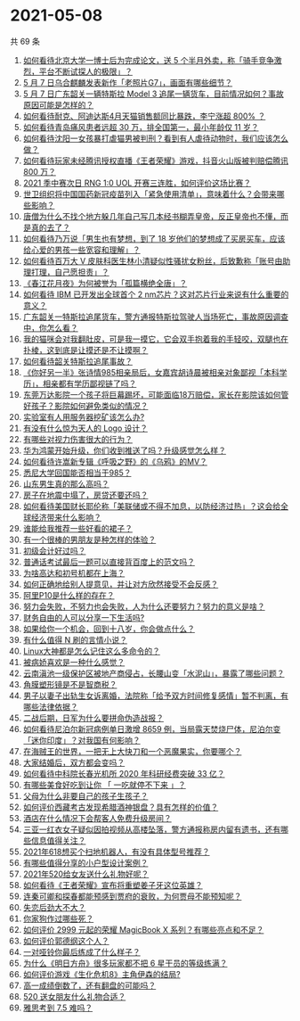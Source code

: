 # 2021-05-08

共 69 条

<!-- BEGIN -->
<!-- 最后更新时间 Sat May 08 2021 06:01:50 GMT+0800 (China Standard Time) -->

1. [如何看待北京大学一博士后为完成论文，送 5
   个半月外卖，称「骑手竞争激烈，平台不断试探人的极限」？](https://www.zhihu.com/question/458170986)
2. [5 月 7 日乌合麒麟发表新作「老照片G7」，画面有哪些细节？](https://www.zhihu.com/question/458184079)
3. [5 月 7 日广东韶关一辆特斯拉 Model 3
   追尾一辆货车，目前情况如何？事故原因可能是怎样的？](https://www.zhihu.com/question/458230688)
4. [如何看待耐克、阿迪达斯4月天猫销售额同比暴跌，李宁涨超 800%
   ？](https://www.zhihu.com/question/458198356)
5. [如何看待青岛痛风患者远超 30 万，排全国第一，最小年龄仅 11
   岁？](https://www.zhihu.com/question/457241530)
6. [如何看待沈阳一女孩暴打虐猫男被判刑？看到有人虐待动物时，我们应该怎么做？](https://www.zhihu.com/question/458191979)
7. [如何看待玩家未经腾讯授权直播《王者荣耀》游戏，抖音火山版被判赔偿腾讯 800
   万？](https://www.zhihu.com/question/458207960)
8. [2021 季中赛次日 RNG 1:0 UOL
   开赛三连胜，如何评价这场比赛？](https://www.zhihu.com/question/458261332)
9. [世卫组织将中国国药新冠疫苗列入「紧急使用清单」，意味着什么？会带来哪些影响？](https://www.zhihu.com/question/458276429)
10. [唐僧为什么不找个地方躲几年自己写几本经书糊弄皇帝，反正皇帝也不懂，而是真的去了？](https://www.zhihu.com/question/457874561)
11. [如何看待乃万说「男生也有梦想，到了 18
    岁他们的梦想成了买房买车，应该给心爱的男孩一些宽容和理解」？](https://www.zhihu.com/question/458072558)
12. [如何看待百万大 V
    皮肤科医生林小清疑似性骚扰女粉丝，后致歉称「账号由助理打理，自己愿担责」？](https://www.zhihu.com/question/458204493)
13. [《春江花月夜》为何被誉为「孤篇横绝全唐」？](https://www.zhihu.com/question/301477404)
14. [如何看待 IBM 已开发出全球首个 2
    nm芯片？这对芯片行业来说有什么重要的意义？](https://www.zhihu.com/question/458099340)
15. [广东韶关一特斯拉追尾货车，警方通报特斯拉驾驶人当场死亡，事故原因调查中，你怎么看？](https://www.zhihu.com/question/458241432)
16. [我的猫咪会对我翻肚皮，可是我一摸它，它会双手抱着我的手轻咬，双腿也在扑棱，这到底是让摸还是不让摸啊？](https://www.zhihu.com/question/442629160)
17. [如何看待韶关特斯拉追尾事故？](https://www.zhihu.com/question/458219985)
18. [《你好另一半》张诗情985相亲局后，女嘉宾胡诗晨被相亲对象鄙视「本科学历」，相亲都有学历鄙视链了吗？](https://www.zhihu.com/question/456452569)
19. [东莞万达影院一个孩子将巨幕踢坏，可能面临18万赔偿，家长在影院该如何管好孩子？影院如何避免类似的情况？](https://www.zhihu.com/question/457624626)
20. [实验室有人用服务器挖矿该怎么办?](https://www.zhihu.com/question/451758003)
21. [有没有什么惊为天人的 Logo 设计？](https://www.zhihu.com/question/335957333)
22. [有哪些对视力伤害很大的行为？](https://www.zhihu.com/question/384087324)
23. [华为鸿蒙开始升级，你们收到推送了吗？升级感觉怎么样？](https://www.zhihu.com/question/456976153)
24. [如何看待许嵩新专辑《呼吸之野》的《乌鸦》的MV？](https://www.zhihu.com/question/458282787)
25. [悉尼大学回国能否相当于985？](https://www.zhihu.com/question/266843003)
26. [山东男生真的那么高吗？](https://www.zhihu.com/question/336226437)
27. [房子在地震中塌了，房贷还要还吗？](https://www.zhihu.com/question/63716904)
28. [如何看待美国财长耶伦称「美联储或不得不加息，以防经济过热」？这会给全球经济带来什么影响？](https://www.zhihu.com/question/457850060)
29. [谁能给我推荐一些好看的裙子？](https://www.zhihu.com/question/452199398)
30. [有一个很棒的男朋友是种怎样的体验？](https://www.zhihu.com/question/37379581)
31. [初级会计好过吗？](https://www.zhihu.com/question/317553804)
32. [普通话考试最后一题可以直接背百度上的范文吗？](https://www.zhihu.com/question/453538698)
33. [为啥高达和初号机都在上海？](https://www.zhihu.com/question/457070563)
34. [如何正确地给别人提意见，并让对方欣然接受不会反感？](https://www.zhihu.com/question/40288998)
35. [阿里P10是什么样的存在？](https://www.zhihu.com/question/307907539)
36. [努力会失败，不努力也会失败，人为什么还要努力？努力的意义是啥？](https://www.zhihu.com/question/456002749)
37. [财务自由的人可以分享一下生活吗?](https://www.zhihu.com/question/452616303)
38. [如果给你一个机会，回到十八岁，你会做点什么？](https://www.zhihu.com/question/454167575)
39. [有什么值得 N 刷的言情小说？](https://www.zhihu.com/question/446606462)
40. [Linux大神都是怎么记住这么多命令的？](https://www.zhihu.com/question/452895041)
41. [被病娇喜欢是一种什么感觉？](https://www.zhihu.com/question/378449678)
42. [云南滇池一级保护区被地产商侵占，长腰山变「水泥山」，暴露了哪些问题？](https://www.zhihu.com/question/458176455)
43. [角膜塑形镜是不是智商税？](https://www.zhihu.com/question/425556684)
44. [男子以妻子出轨生女诉离婚，法院称「给予双方时间修复感情」暂不判离，有哪些法律依据？](https://www.zhihu.com/question/458189714)
45. [二战后期，日军为什么要拼命伪造战报？](https://www.zhihu.com/question/457656500)
46. [如何看待尼泊尔新冠病例单日激增 8659
    例，当局露天焚烧尸体，尼泊尔变「迷你印度」？对我国有何影响？](https://www.zhihu.com/question/457888018)
47. [在海贼王的世界，一把无上大快刀和一个恶魔果实，你要哪个？](https://www.zhihu.com/question/458033933)
48. [大家结婚后，双方都会变吗？](https://www.zhihu.com/question/448732110)
49. [如何看待中科院长春光机所 2020 年科研经费突破 33 亿？](https://www.zhihu.com/question/457734337)
50. [有哪些美食好吃到让你 「 一吃就停不下来 」？](https://www.zhihu.com/question/435951969)
51. [父母为什么非要自己的孩子生孩子？](https://www.zhihu.com/question/457863388)
52. [如何评价西藏考古发现希腊酒神银盘？具有怎样的价值？](https://www.zhihu.com/question/457689078)
53. [酒店在什么情况下会帮客人免费升级房间？](https://www.zhihu.com/question/26920344)
54. [三亚一红衣女子疑似因拍视频从高楼坠落，警方通报称房内留有遗书，还有哪些信息值得关注？](https://www.zhihu.com/question/458070461)
55. [2021年618想买个扫地机器人，有没有具体型号推荐？](https://www.zhihu.com/question/397698378)
56. [有哪些值得分享的小户型设计案例？](https://www.zhihu.com/question/442972054)
57. [2021年520给女友送什么礼物好呢？](https://www.zhihu.com/question/457741080)
58. [如何看待《王者荣耀》宣布将重塑姜子牙这位英雄？](https://www.zhihu.com/question/457939742)
59. [连秦可卿和探春都能预感到贾府的衰败，为何贾母不能预知呢？](https://www.zhihu.com/question/454745776)
60. [失恋后劲大不大？](https://www.zhihu.com/question/371918832)
61. [你家狗作过哪些死？](https://www.zhihu.com/question/457779970)
62. [如何评价 2999 元起的荣耀 MagicBook X
    系列？有哪些亮点和不足？](https://www.zhihu.com/question/458017940)
63. [如何评价郭德纲这个人？](https://www.zhihu.com/question/35789696)
64. [一对哑铃你最后练成了什么样子？](https://www.zhihu.com/question/378688672)
65. [为什么《明日方舟》很多玩家都不把 6 星干员的等级练满？](https://www.zhihu.com/question/453080628)
66. [如何评价游戏《生化危机8》主角伊森的结局?](https://www.zhihu.com/question/457971616)
67. [高一成绩倒数了，还有翻盘的可能吗？](https://www.zhihu.com/question/457341656)
68. [520 送女朋友什么礼物合适？](https://www.zhihu.com/question/393509843)
69. [雅思考到 7.5 难吗？](https://www.zhihu.com/question/448858253)

<!-- END -->
